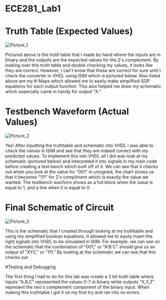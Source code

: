 ECE281_Lab1
===========


# Truth Table (Expected Values)

![Picture_1][picture_1] 

  Pictured above is the truth table that I made by hand where the inputs are in binary and the outputs are the expected values for the 2's complement.  By looking over this truth table and double checking my values, it looks like they are correct. However, I can't know that these are correct for sure until I check the converter in VHDL using ISIM which is pictured below.
  Also listed above are my K-Maps which allowed me to easily make simplified SOP equations for each output function.  This also helped me draw my schematic which especially came in handy for output "X."

[picture_1]: https://raw2.github.com/AnthonyEcheverry/ECE281_Lab1/master/Lab1_truthtable.PNG "Truth Table"

# Testbench Waveform (Actual Values)

![Picture_2][picture_2]

  Yes! After inputting the truthtable and schematic into VHDL I was able to check the values in ISIM and see that they are indeed correct with my predicted values.  To implement this into VHDL all I did was look at my schematic (pictured below) and interpreted it into signals in my main code before creating a test bench which built off of it.  We can see that it checks out when you look at the value for "001" in unsigned, the chart shows us that it becomes "111" for 2's compliment which is exactly the value we wanted.  The testbench wavform shows as a full block when the value is equal to 1, and a line when it is equal to 0.

[picture_2]: https://raw2.github.com/AnthonyEcheverry/ECE281_Lab1/master/Lab1_testbench.PNG "ISIM"

# Final Schematic of Circuit

![Picture_3][picture_3]

  This is the schematic that I created through looking at my truthtable and using my simplified boolean equations.  It allowed me to easily insert the right signals into VHDL to be simulated in ISIM. For example, we can see on the schematic that the combination of "001," or "A'B'C" should give us an output of "XYZ," or "111."  By looking at the schematic we can see that this checks out.  

[picture_3]:https://raw2.github.com/AnthonyEcheverry/ECE281_Lab1/master/Lab1_Schematic.png "Schematic"

#Testing and Debugging

  The first thing I had to do for this lab was create a 3 bit truth table where inputs "A,B,C" represented the values 0-7 in binary while outputs "X,Y,Z" represent the two's complement component of the binary input.  When making this truthtable I got it on my first try and ran into no errors.
